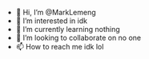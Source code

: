 - 👋 Hi, I’m @MarkLemeng
- 👀 I’m interested in idk
- 🌱 I’m currently learning nothing
- 💞️ I’m looking to collaborate on no one
- 📫 How to reach me idk lol

<!---
MarkLemeng/MarkLemeng is a ✨ special ✨ repository because its `README.md` (this file) appears on your GitHub profile.
You can click the Preview link to take a look at your changes.
--->
